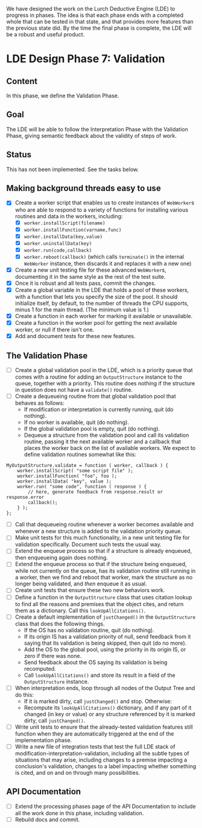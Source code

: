 
We have designed the work on the Lurch Deductive Engine (LDE) to progress in
phases.  The idea is that each phase ends with a completed whole that can be
tested in that state, and that provides more features than the previous
state did.  By the time the final phase is complete, the LDE will be a
robust and useful product.

# LDE Design Phase 7: Validation

## Content

In this phase, we define the Validation Phase.

## Goal

The LDE will be able to follow the Interpretation Phase with the Validation
Phase, giving semantic feedback about the validity of steps of work.

## Status

This has not been implemented.  See the tasks below.

## Making background threads easy to use

 * [x] Create a worker script that enables us to create instances of
   `WebWorker`s who are able to respond to a variety of functions for
   installing various routines and data in the workers, including:
    * [x] `worker.installScript(filename)`
    * [x] `worker.installFunction(varname,func)`
    * [x] `worker.installData(key,value)`
    * [x] `worker.uninstallData(key)`
    * [x] `worker.run(code,callback)`
    * [x] `worker.reboot(callback)` (which calls `terminate()` in the
      internal `WebWorker` instance, then discards it and replaces it with
      a new one)
 * [x] Create a new unit testing file for these advanced `WebWorker`s,
   documenting it in the same style as the rest of the test suite.
 * [x] Once it is robust and all tests pass, commit the changes.
 * [x] Create a global variable in the LDE that holds a pool of these
   workers, with a function that lets you specify the size of the pool.
   It should initialize itself, by default, to the number of threads the
   CPU supports, minus 1 for the main thread.  (The minimum value is 1.)
 * [x] Create a function in each worker for marking it available or
   unavailable.
 * [x] Create a function in the worker pool for getting the next available
   worker, or null if there isn't one.
 * [x] Add and document tests for these new features.

## The Validation Phase

 * [ ] Create a global validation pool in the LDE, which is a priority queue
   that comes with a routine for adding an `OutputStructure` instance to the
   queue, together with a priority.  This routine does nothing if the
   structure in question does not have a `validate()` routine.
 * [ ] Create a dequeueing routine from that global validation pool that
   behaves as follows:
    * If modification or interpretation is currently running, quit (do
      nothing).
    * If no worker is available, quit (do nothing).
    * If the global validation pool is empty, quit (do nothing).
    * Dequeue a structure from the validation pool and call its validation
      routine, passing it the next available worker and a callback that
      places the worker back on the list of available workers.
   We expect to define validation routines somewhat like this:
```
MyOutputStructure.validate = function ( worker, callback ) {
    worker.installScript( "some script file" );
    worker.installFunction( "foo", foo );
    worker.installData( "key", value );
    worker.run( "some code", function ( response ) {
        // here, generate feedback from response.result or response.error
        callback();
    } );
};
```
 * [ ] Call that dequeueing routine whenever a worker becomes available and
   whenever a new structure is added to the validation priority queue.
 * [ ] Make unit tests for this much functionality, in a new unit testing
   file for validation specifically.  Document such tests the usual way.
 * [ ] Extend the enqueue process so that if a structure is already
   enqueued, then enqueueing again does nothing.
 * [ ] Extend the enqueue process so that if the structure being enqueued,
   while not currently on the queue, has its validation routine still
   running in a worker, then we find and reboot that worker, mark the
   structure as no longer being validated, and *then* enqueue it as usual.
 * [ ] Create unit tests that ensure these two new behaviors work.
 * [ ] Define a function in the `OutputStructure` class that uses citation
   lookup to find all the reasons and premises that the object cites, and
   return them as a dictionary.  Call this `lookUpAllCitations()`.
 * [ ] Create a default implementation of `justChanged()` in the
   `OutputStructure` class that does the following things.
    * If the OS has no validation routine, quit (do nothing).
    * If its origin IS has a validation priority of null, send feedback from
      it saying that its validation is being skipped, then quit (do no
      more).
    * Add the OS to the global pool, using the priority in its origin IS,
      or zero if there was none.
    * Send feedback about the OS saying its validation is being recomputed.
    * Call `lookUpAllCitations()` and store its result in a field of the
      `OutputStructure` instance.
 * [ ] When interpretation ends, loop through all nodes of the Output Tree
   and do this:
    * If it is marked dirty, call `justChanged()` and stop.  Otherwise:
    * Recompute its `lookUpAllCitations()` dictionary, and if any part of it
      changed (in key or value) or any structure referenced by it is marked
      dirty, call `justChanged()`.
 * [ ] Write unit tests to ensure that the already-tested validation
   features still function when they are automatically triggered at the end
   of the implementation phase.
 * [ ] Write a new file of integration tests that test the full LDE stack of
   modification-interpretation-validation, including all the subtle types of
   situations that may arise, including changes to a premise impacting a
   conclusion's validation, changes to a label impacting whether something
   is cited, and on and on through many possibilities.

## API Documentation

 * [ ] Extend the processing phases page of the API Documentation to include
   all the work done in this phase, including validation.
 * [ ] Rebuild docs and commit.
